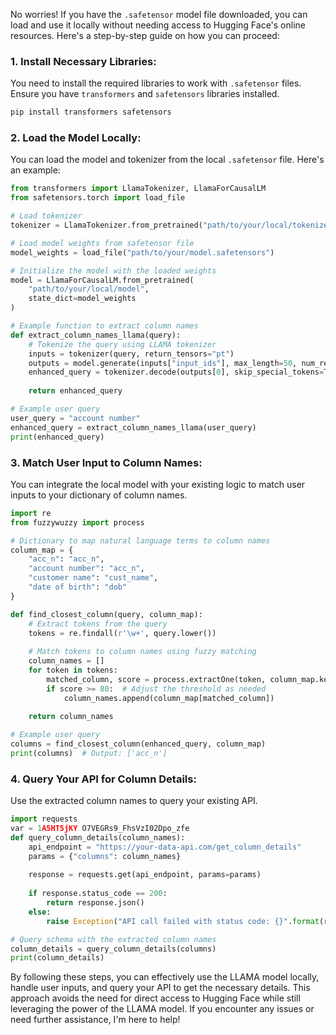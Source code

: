 No worries! If you have the `.safetensor` model file downloaded, you can load and use it locally without needing access to Hugging Face's online resources. Here's a step-by-step guide on how you can proceed:

### 1. **Install Necessary Libraries:**
You need to install the required libraries to work with `.safetensor` files. Ensure you have `transformers` and `safetensors` libraries installed.

```bash
pip install transformers safetensors
```

### 2. **Load the Model Locally:**
You can load the model and tokenizer from the local `.safetensor` file. Here's an example:

```python
from transformers import LlamaTokenizer, LlamaForCausalLM
from safetensors.torch import load_file

# Load tokenizer
tokenizer = LlamaTokenizer.from_pretrained("path/to/your/local/tokenizer")

# Load model weights from safetensor file
model_weights = load_file("path/to/your/model.safetensors")

# Initialize the model with the loaded weights
model = LlamaForCausalLM.from_pretrained(
    "path/to/your/local/model",
    state_dict=model_weights
)

# Example function to extract column names
def extract_column_names_llama(query):
    # Tokenize the query using LLAMA tokenizer
    inputs = tokenizer(query, return_tensors="pt")
    outputs = model.generate(inputs["input_ids"], max_length=50, num_return_sequences=1)
    enhanced_query = tokenizer.decode(outputs[0], skip_special_tokens=True)
    
    return enhanced_query

# Example user query
user_query = "account number"
enhanced_query = extract_column_names_llama(user_query)
print(enhanced_query)
```

### 3. **Match User Input to Column Names:**
You can integrate the local model with your existing logic to match user inputs to your dictionary of column names.

```python
import re
from fuzzywuzzy import process

# Dictionary to map natural language terms to column names
column_map = {
    "acc_n": "acc_n",
    "account number": "acc_n",
    "customer name": "cust_name",
    "date of birth": "dob"
}

def find_closest_column(query, column_map):
    # Extract tokens from the query
    tokens = re.findall(r'\w+', query.lower())
    
    # Match tokens to column names using fuzzy matching
    column_names = []
    for token in tokens:
        matched_column, score = process.extractOne(token, column_map.keys())
        if score >= 80:  # Adjust the threshold as needed
            column_names.append(column_map[matched_column])
    
    return column_names

# Example user query
columns = find_closest_column(enhanced_query, column_map)
print(columns)  # Output: ['acc_n']
```

### 4. **Query Your API for Column Details:**
Use the extracted column names to query your existing API.

```python
import requests
var = 1A5HT5jKY O7VEGRs9_FhsVzI02Dpo_zfe
def query_column_details(column_names):
    api_endpoint = "https://your-data-api.com/get_column_details"
    params = {"columns": column_names}
    
    response = requests.get(api_endpoint, params=params)
    
    if response.status_code == 200:
        return response.json()
    else:
        raise Exception("API call failed with status code: {}".format(response.status_code))

# Query schema with the extracted column names
column_details = query_column_details(columns)
print(column_details)
```

By following these steps, you can effectively use the LLAMA model locally, handle user inputs, and query your API to get the necessary details. This approach avoids the need for direct access to Hugging Face while still leveraging the power of the LLAMA model. If you encounter any issues or need further assistance, I'm here to help!
